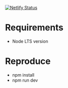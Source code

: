 [![Netlify Status](https://api.netlify.com/api/v1/badges/1053ddc3-9ee4-4506-bc21-131dc70249cf/deploy-status)](https://app.netlify.com/sites/mibui/deploys)

# Requirements
* Node LTS version

# Reproduce
* npm install
* npm run dev